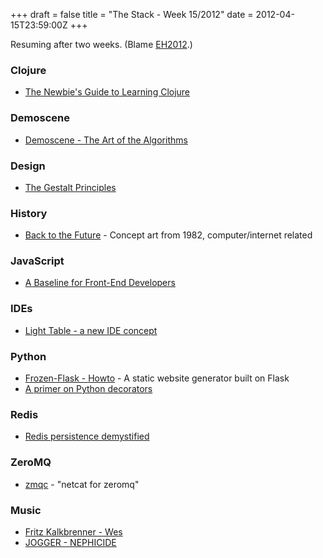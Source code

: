 +++
draft = false
title = "The Stack - Week 15/2012"
date = 2012-04-15T23:59:00Z
+++



Resuming after two weeks. (Blame [EH2012](http://easterhegg.ch).)


### Clojure

 - [The Newbie's Guide to Learning Clojure][clojnewbie]

[clojnewbie]: http://www.elangocheran.com/blog/2012/03/the-newbies-guide-learning-clojure/

### Demoscene

 - [Demoscene - The Art of the Algorithms][demoart]

[demoart]: http://www.metafilter.com/114704/Demoscene-The-Art-of-the-Algorithms

### Design

 - [The Gestalt Principles][gestalt]

[gestalt]: http://graphicdesign.spokanefalls.edu/tutorials/process/gestaltprinciples/gestaltprinc.htm

### History

 - [Back to the Future][ifbttf] - Concept art from 1982, computer/internet related

[ifbttf]: http://www.futureofthebook.org/blog/archives/2012/04/these_drawings_date_from_1982.html

### JavaScript

 - [A Baseline for Front-End Developers][jsbaseline]

[jsbaseline]: http://rmurphey.com/blog/2012/04/12/a-baseline-for-front-end-developers/

### IDEs

 - [Light Table - a new IDE concept][lighttablenew]

[lighttablenew]: http://www.chris-granger.com/2012/04/12/light-table---a-new-ide-concept/

### Python

 - [Frozen-Flask - Howto][frflask] - A static website generator built on Flask
 - [A primer on Python decorators][pydeco]

[frflask]: https://nicolas.perriault.net/code/2012/dead-easy-yet-powerful-static-website-generator-with-flask/
[pydeco]: http://www.thumbtack.com/engineering/a-primer-on-python-decorators/

### Redis

 - [Redis persistence demystified][redispers]

[redispers]: http://antirez.com/post/redis-persistence-demystified.html

### ZeroMQ

 - [zmqc][zmqc] - "netcat for zeromq"

[zmqc]: http://zacharyvoase.github.com/zmqc/

### Music

 - [Fritz Kalkbrenner - Wes](https://www.youtube.com/watch?v=FUId8aIfMjs)
 - [JOGGER - NEPHICIDE](https://www.youtube.com/watch?v=l24MRTxgvRE)